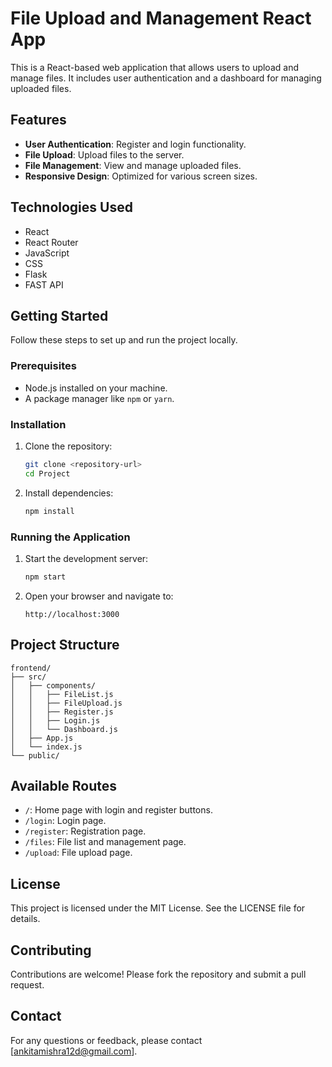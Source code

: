 # File Upload and Management React App

This is a React-based web application that allows users to upload and manage files. It includes user authentication and a dashboard for managing uploaded files.

## Features

- **User Authentication**: Register and login functionality.
- **File Upload**: Upload files to the server.
- **File Management**: View and manage uploaded files.
- **Responsive Design**: Optimized for various screen sizes.

## Technologies Used

- React
- React Router
- JavaScript
- CSS
- Flask
- FAST API

## Getting Started

Follow these steps to set up and run the project locally.

### Prerequisites

- Node.js installed on your machine.
- A package manager like `npm` or `yarn`.

### Installation

1. Clone the repository:
   ```bash
   git clone <repository-url>
   cd Project
   ```

2. Install dependencies:
   ```bash
   npm install
   ```

### Running the Application

1. Start the development server:
   ```bash
   npm start
   ```

2. Open your browser and navigate to:
   ```
   http://localhost:3000
   ```

## Project Structure

```
frontend/
├── src/
│   ├── components/
│   │   ├── FileList.js
│   │   ├── FileUpload.js
│   │   ├── Register.js
│   │   ├── Login.js
│   │   └── Dashboard.js
│   ├── App.js
│   └── index.js
└── public/
```

## Available Routes

- `/`: Home page with login and register buttons.
- `/login`: Login page.
- `/register`: Registration page.
- `/files`: File list and management page.
- `/upload`: File upload page.

## License

This project is licensed under the MIT License. See the LICENSE file for details.

## Contributing

Contributions are welcome! Please fork the repository and submit a pull request.

## Contact

For any questions or feedback, please contact [ankitamishra12d@gmail.com].
